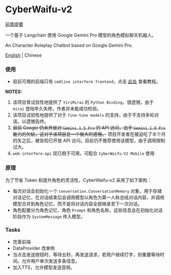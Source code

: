# CyberWaifu-v2

[前情提要](https://www.bilibili.com/video/BV1rZ421B79N)

一个基于 Langchain 使用 Google Gemini Pro 模型的角色模拟聊天机器人。

An Character Roleplay Chatbot based on Google Gemini Pro.

[English](/docs/README_en.md) | Chinese

### 使用

- 目前可用的前端只有 `cmdline interfere frontend`，点击 [此处](Usage.md) 查看教程。

**NOTES:** 

1. 该项目曾试验性地提供了 `YiriMirai` 的 `Python Binding`，很遗憾，由于 `mirai` 登陆年久失修，作者并未能成功检验。
2. 该项目试验性地提供了对于 `fine-tune models` 的支持，由于不支持多轮对话，以遗憾告终。
3. <s>目前 Google 仍未开放对 `Gemini 1.5 Pro` 的 API 访问，由于 `Gemini 1.0 Pro` 能力的欠缺，这对于该项目是一个极大的遗憾。</s> 项目开发者在被迫吃了半个月的矢之后，被告知已开放 API 访问。目前仍不推荐使用该模型，由于调用限制过大。
4. `web-interfere-api` 现已趋于可用，可配合 `CyberWaifu-V2 Mobile` 使用

### 原理

为了节省 Token 和提升角色的灵活性，CyberWaifu-v2 采用了如下架构：

- 每次对话会初始化一个 `conversation.ConversationMemory` 对象，用于存储对话记忆，在对话结束后会调用模型以角色为第一人称总结对话内容，并调用模型合并到角色记忆，而不是将对话内容全部继承至下一次对话。
- 角色配置分为角色记忆、角色 `Prompt` 和角色名称，这些信息会在初始化对话阶段作为 `SystemMessage` 传入模型。

### Tasks

- 完善前端
- DataProvider 改单例
- 当点击发送按钮时，等待五秒，再发送请求，若用户继续打字，则重置等待时间。允许用户单次发送多条信息。
- 加入TTS，允许模型发送音频。